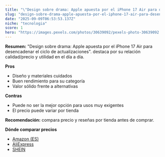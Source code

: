 ```yaml
---
title: "\"Design sobre drama: Apple apuesta por el iPhone 17 Air para desencadenar el ciclo de actualizaciones\"."
slug: "design-sobre-drama-apple-apuesta-por-el-iphone-17-air-para-desencadenar-el-ciclo"
date: "2025-09-09T06:53:53.137Z"
niche: "tecnologia"
score: 1
hero: "https://images.pexels.com/photos/30639092/pexels-photo-30639092.jpeg?auto=compress&cs=tinysrgb&fit=crop&h=627&w=1200&auto=compress&cs=tinysrgb&w=1200&h=675&fit=crop"
---
```


**Resumen:** "Design sobre drama: Apple apuesta por el iPhone 17 Air para desencadenar el ciclo de actualizaciones". destaca por su relación calidad/precio y utilidad en el día a día.

**Pros**
- Diseño y materiales cuidados
- Buen rendimiento para su categoría
- Valor sólido frente a alternativas

**Contras**
- Puede no ser la mejor opción para usos muy exigentes
- El precio puede variar por tienda

**Recomendación:** compara precio y reseñas por tienda antes de comprar.

**Dónde comparar precios**
- [Amazon (ES)](https://www.amazon.es/s?k=%22Design%20sobre%20drama%3A%20Apple%20apuesta%20por%20el%20iPhone%2017%20Air%20para%20desencadenar%20el%20ciclo%20de%20actualizaciones%22.&tag=teknovashop25-21)
- [AliExpress](https://www.aliexpress.com/wholesale?SearchText=%22Design%20sobre%20drama%3A%20Apple%20apuesta%20por%20el%20iPhone%2017%20Air%20para%20desencadenar%20el%20ciclo%20de%20actualizaciones%22.)
- [SHEIN](https://www.shein.com/pdsearch/%22Design%20sobre%20drama%3A%20Apple%20apuesta%20por%20el%20iPhone%2017%20Air%20para%20desencadenar%20el%20ciclo%20de%20actualizaciones%22.)